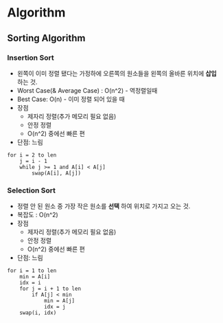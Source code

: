 # Algorithm

## Sorting Algorithm
### Insertion Sort
* 왼쪽이 이미 정렬 됐다는 가정하에 오른쪽의 원소들을 왼쪽의 올바른 위치에 **삽입** 하는 것.
* Worst Case(& Average Case) : O(n^2) - 역정렬일때 
* Best Case: O(n) - 이미 정렬 되어 있을 때
* 장점
	- 제자리 정렬(추가 메모리 필요 없음)
	- 안정 정렬
	- O(n^2) 중에선 빠른 편
* 단점: 느림
```
for i = 2 to len
	j = i - 1
	while j >= 1 and A[i] < A[j]
		swap(A[i], A[j])
```

### Selection Sort
* 정렬 안 된 원소 중 가장 작은 원소를 **선택** 하여 위치로 가지고 오는 것.
* 복잡도 : O(n^2)
* 장점
	- 제자리 정렬(추가 메모리 필요 없음)
	- 안정 정렬
	- O(n^2) 중에선 빠른 편
* 단점: 느림
```
for i = 1 to len
	min = A[i]
	idx = i
	for j = i + 1 to len
		if A[j] < min
			min = A[j]
			idx = j
	swap(i, idx)
```